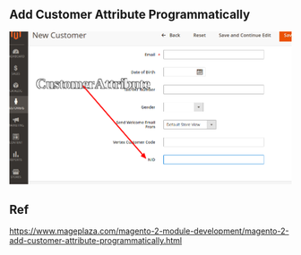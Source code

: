 ## Add Customer Attribute Programmatically



![CustomerAttribute](docs/CustomerAttribute.png)

## Ref
https://www.mageplaza.com/magento-2-module-development/magento-2-add-customer-attribute-programmatically.html
